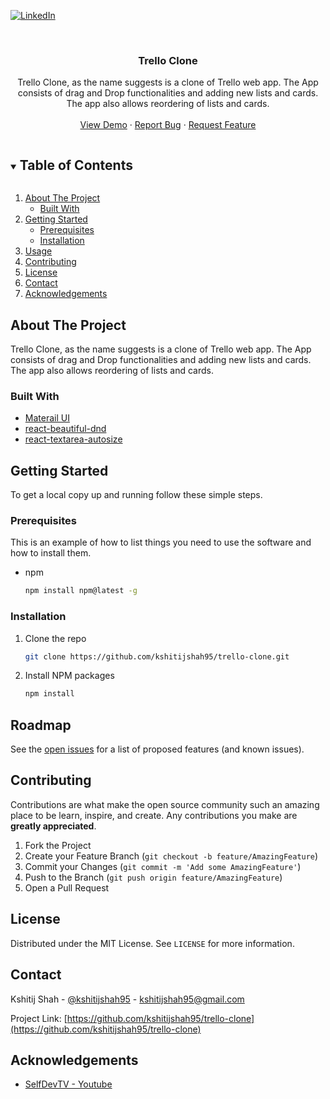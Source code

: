 <!--
*** Thanks for checking out the Best-README-Template. If you have a suggestion
*** that would make this better, please fork the repo and create a pull request
*** or simply open an issue with the tag "enhancement".
*** Thanks again! Now go create something AMAZING! :D
***
***
***
*** To avoid retyping too much info. Do a search and replace for the following:
*** , trello-clone, kshitijshah95, email, trello-clone, project_description
-->

<!-- PROJECT SHIELDS -->
<!--
*** I'm using markdown "reference style" links for readability.
*** Reference links are enclosed in brackets [ ] instead of parentheses ( ).
*** See the bottom of this document for the declaration of the reference variables
*** for contributors-url, forks-url, etc. This is an optional, concise syntax you may use.
*** https://www.markdownguide.org/basic-syntax/#reference-style-links
-->

[![LinkedIn][linkedin-shield]][linkedin-url]

<!-- PROJECT LOGO -->
<br />
<p align="center">
  <!-- <a href="https://github.com/kshitijshah95/trello-clone">
    <img src="images/logo.png" alt="Logo" width="80" height="80">
  </a> -->

  <h3 align="center">Trello Clone</h3>

  <p align="center">
    Trello Clone, as the name suggests is a clone of Trello web app. The App consists of drag and Drop functionalities and adding new lists and cards. The app also allows reordering of lists and cards.
    <br />
    <!-- <a href="https://github.com/kshitijshah95/trello-clone"><strong>Explore the docs »</strong></a> -->
    <!-- <br /> -->
    <br />
    <a href="https://trello-clone-kshitijshah95.netlify.app">View Demo</a>
    ·
    <a href="https://github.com/kshitijshah95/trello-clone/issues">Report Bug</a>
    ·
    <a href="https://github.com/kshitijshah95/trello-clone/issues">Request Feature</a>
  </p>
</p>

<!-- TABLE OF CONTENTS -->
<details open="open">
  <summary><h2 style="display: inline-block">Table of Contents</h2></summary>
  <ol>
    <li>
      <a href="#about-the-project">About The Project</a>
      <ul>
        <li><a href="#built-with">Built With</a></li>
      </ul>
    </li>
    <li>
      <a href="#getting-started">Getting Started</a>
      <ul>
        <li><a href="#prerequisites">Prerequisites</a></li>
        <li><a href="#installation">Installation</a></li>
      </ul>
    </li>
    <li><a href="#usage">Usage</a></li>
    <!-- <li><a href="#roadmap">Roadmap</a></li> -->
    <li><a href="#contributing">Contributing</a></li>
    <li><a href="#license">License</a></li>
    <li><a href="#contact">Contact</a></li>
    <li><a href="#acknowledgements">Acknowledgements</a></li>
  </ol>
</details>

<!-- ABOUT THE PROJECT -->

## About The Project

Trello Clone, as the name suggests is a clone of Trello web app. The App consists of drag and Drop functionalities and adding new lists and cards. The app also allows reordering of lists and cards.

<!-- [![Product Name Screen Shot][product-screenshot]](https://example.com) -->

### Built With

- [Materail UI](https://material-ui.com/)
- [react-beautiful-dnd](https://www.npmjs.com/package/react-beautiful-dnd)
- [react-textarea-autosize](https://www.npmjs.com/package/react-textarea-autosize)

<!-- GETTING STARTED -->

## Getting Started

To get a local copy up and running follow these simple steps.

### Prerequisites

This is an example of how to list things you need to use the software and how to install them.

- npm
  ```sh
  npm install npm@latest -g
  ```

### Installation

1. Clone the repo
   ```sh
   git clone https://github.com/kshitijshah95/trello-clone.git
   ```
2. Install NPM packages
   ```sh
   npm install
   ```

<!-- ROADMAP -->

## Roadmap

See the [open issues](https://github.com/kshitijshah95/trello-clone/issues) for a list of proposed features (and known issues).

<!-- CONTRIBUTING -->

## Contributing

Contributions are what make the open source community such an amazing place to be learn, inspire, and create. Any contributions you make are **greatly appreciated**.

1. Fork the Project
2. Create your Feature Branch (`git checkout -b feature/AmazingFeature`)
3. Commit your Changes (`git commit -m 'Add some AmazingFeature'`)
4. Push to the Branch (`git push origin feature/AmazingFeature`)
5. Open a Pull Request

<!-- LICENSE -->

## License

Distributed under the MIT License. See `LICENSE` for more information.

<!-- CONTACT -->

## Contact

Kshitij Shah - [@kshitijshah95](https://twitter.com/kshitijshah95) - kshitijshah95@gmail.com

Project Link: [https://github.com/kshitijshah95/trello-clone](https://github.com/kshitijshah95/trello-clone)

<!-- ACKNOWLEDGEMENTS -->

## Acknowledgements

- [SelfDevTV - Youtube](https://www.youtube.com/channel/UCOo3r8Do1Xa97UfQdqK2MSQ)

<!-- MARKDOWN LINKS & IMAGES -->
<!-- https://www.markdownguide.org/basic-syntax/#reference-style-links -->

[linkedin-shield]: https://img.shields.io/badge/-LinkedIn-black.svg?style=for-the-badge&logo=linkedin&colorB=555
[linkedin-url]: https://linkedin.com/in/kshitijshah95
